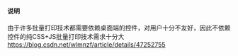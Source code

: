 #### 说明
由于许多批量打印技术都需要依赖桌面端的控件，对用户十分不友好，因此不依赖控件的纯CSS+JS批量打印技术需求十分大
https://blog.csdn.net/wlmnzf/article/details/47252755
